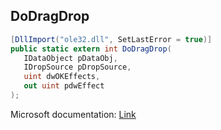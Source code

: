 ## DoDragDrop

```csharp
[DllImport("ole32.dll", SetLastError = true)]
public static extern int DoDragDrop(
   IDataObject pDataObj,
   IDropSource pDropSource,
   uint dwOKEffects,
   out uint pdwEffect
);
```

Microsoft documentation: [Link](https://learn.microsoft.com/en-us/dotnet/api/system.windows.forms.control.dodragdrop?view=windowsdesktop-8.0)
